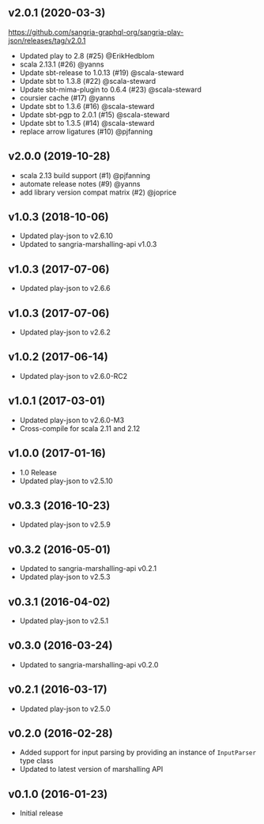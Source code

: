 ## v2.0.1 (2020-03-3)

https://github.com/sangria-graphql-org/sangria-play-json/releases/tag/v2.0.1

* Updated play to 2.8 (#25) @ErikHedblom
* scala 2.13.1 (#26) @yanns
* Update sbt-release to 1.0.13 (#19) @scala-steward
* Update sbt to 1.3.8 (#22) @scala-steward
* Update sbt-mima-plugin to 0.6.4 (#23) @scala-steward
* coursier cache (#17) @yanns
* Update sbt to 1.3.6 (#16) @scala-steward
* Update sbt-pgp to 2.0.1 (#15) @scala-steward
* Update sbt to 1.3.5 (#14) @scala-steward
* replace arrow ligatures (#10) @pjfanning

## v2.0.0 (2019-10-28)

* scala 2.13 build support (#1) @pjfanning
* automate release notes (#9) @yanns
* add library version compat matrix (#2) @joprice

## v1.0.3 (2018-10-06)

* Updated play-json to v2.6.10
* Updated to sangria-marshalling-api v1.0.3

## v1.0.3 (2017-07-06)

* Updated play-json to v2.6.6

## v1.0.3 (2017-07-06)

* Updated play-json to v2.6.2

## v1.0.2 (2017-06-14)

* Updated play-json to v2.6.0-RC2

## v1.0.1 (2017-03-01)

* Updated play-json to v2.6.0-M3
* Cross-compile for scala 2.11 and 2.12

## v1.0.0 (2017-01-16)

* 1.0 Release
* Updated play-json to v2.5.10

## v0.3.3 (2016-10-23)

* Updated play-json to v2.5.9

## v0.3.2 (2016-05-01)

* Updated to sangria-marshalling-api v0.2.1
* Updated play-json to v2.5.3

## v0.3.1 (2016-04-02)

* Updated play-json to v2.5.1

## v0.3.0 (2016-03-24)

* Updated to sangria-marshalling-api v0.2.0

## v0.2.1 (2016-03-17)

* Updated play-json to v2.5.0

## v0.2.0 (2016-02-28)

* Added support for input parsing by providing an instance of `InputParser` type class
* Updated to latest version of marshalling API

## v0.1.0 (2016-01-23)

* Initial release
